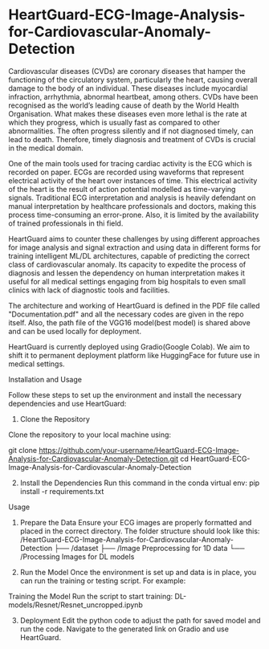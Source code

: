 # HeartGuard-ECG-Image-Analysis-for-Cardiovascular-Anomaly-Detection
Cardiovascular diseases (CVDs) are coronary diseases that hamper the functioning of the circulatory system, particularly the heart, causing overall damage to the body of an individual. These diseases include myocardial infraction, arrhythmia, abnormal heartbeat, among others. CVDs have been recognised as the world’s leading cause of death by the World Health Organisation. What makes these diseases even more lethal is the rate at which they progress, which is usually fast as compared to other abnormalities. The often progress silently and if not diagnosed timely, can lead to death. Therefore, timely diagnosis and treatment of CVDs is crucial in the medical domain. 

One of the main tools used for tracing cardiac activity is the ECG which is recorded on paper. ECGs are recorded using waveforms that represent electrical activity of the heart over instances of time. This electrical activity of the heart is the result of action potential modelled as time-varying signals. Traditional ECG interpretation and analysis is heavily defendant on manual interpretation by healthcare professionals and doctors, making this process time-consuming an error-prone. Also, it is limited by the availability of trained professionals in thi field. 

HeartGuard aims to counter these challenges by using different approaches for image analysis and signal extraction and using data in different forms for training intelligent ML/DL architectures, capable of predicting the correct class of cardiovascular anomaly. Its capacity to expedite the process of diagnosis and lessen the dependency on human interpretation makes it useful for all medical settings engaging from big hospitals to even small clinics with lack of diagnostic tools and facilities. 

The architecture and working of HeartGuard is defined in the PDF file called "Documentation.pdf" and all the necessary codes are given in the repo itself. Also, the path file of the VGG16 model(best model) is shared above and can be used locally for deployment. 

HeartGuard is currently deployed using Gradio(Google Colab). We aim to shift it to permanent deployment platform like HuggingFace for future use in medical settings. 


Installation and Usage

Follow these steps to set up the environment and install the necessary dependencies and use HeartGuard:

1. Clone the Repository

Clone the repository to your local machine using:

git clone https://github.com/your-username/HeartGuard-ECG-Image-Analysis-for-Cardiovascular-Anomaly-Detection.git
cd HeartGuard-ECG-Image-Analysis-for-Cardiovascular-Anomaly-Detection

2. Install the Dependencies
Run this command in the conda virtual env: pip install -r requirements.txt

Usage
1. Prepare the Data
Ensure your ECG images are properly formatted and placed in the correct directory. The folder structure should look like this:
/HeartGuard-ECG-Image-Analysis-for-Cardiovascular-Anomaly-Detection
  ├── /dataset
  ├── /Image Preprocessing for 1D data
  └── /Processing Images for DL models

2. Run the Model
Once the environment is set up and data is in place, you can run the training or testing script. For example:

Training the Model
Run the script to start training:
DL-models/Resnet/Resnet_uncropped.ipynb

3. Deployment
Edit the python code to adjust the path for saved model and run the code. Navigate to the generated link on Gradio and use HeartGuard.





